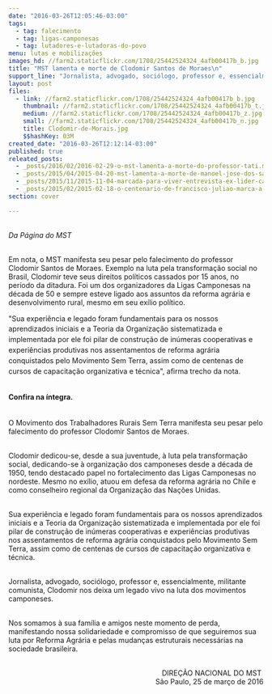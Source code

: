 ```yaml
---
date: "2016-03-26T12:05:46-03:00"
tags:
  - tag: falecimento
  - tag: ligas-camponesas
  - tag: lutadores-e-lutadoras-do-povo
menu: lutas e mobilizações
images_hd: //farm2.staticflickr.com/1708/25442524324_4afb00417b_b.jpg
title: "MST lamenta e morte de Clodomir Santos de Moraes\n"
support_line: "Jornalista, advogado, sociólogo, professor e, essencialmente, militante comunista, Clodomir nos deixa um legado vivo na luta dos movimentos camponeses. "
layout: post
files:
  - link: //farm2.staticflickr.com/1708/25442524324_4afb00417b_b.jpg
    thumbnail: //farm2.staticflickr.com/1708/25442524324_4afb00417b_t.jpg
    medium: //farm2.staticflickr.com/1708/25442524324_4afb00417b_z.jpg
    small: //farm2.staticflickr.com/1708/25442524324_4afb00417b_n.jpg
    title: Clodomir-de-Morais.jpg
    $$hashKey: 03M
created_date: "2016-03-26T12:12:14-03:00"
published: true
releated_posts:
  - _posts/2016/02/2016-02-29-o-mst-lamenta-a-morte-do-professor-tati.md
  - _posts/2015/04/2015-04-20-mst-lamenta-a-morte-de-manoel-jose-dos-santos.md
  - _posts/2015/11/2015-11-04-marcada-para-viver-entrevista-ex-lider-camponesa-elizabeth-teixeira.md
  - _posts/2015/02/2015-02-18-o-centenario-de-francisco-juliao-marca-a-vida-de-um-eterno-lutador-da-reforma-agraria.md
section: cover

---
```

<p><br />
<em>Da P&aacute;gina do MST&nbsp;</em></p>

<p><br />
Em nota, o MST manifesta seu pesar pelo falecimento do professor Clodomir Santos de Moraes. Exemplo na luta pela transforma&ccedil;&atilde;o social no Brasil, Clodomir teve seus direitos pol&iacute;ticos cassados por 15 anos, no per&iacute;odo da ditadura. Foi um dos organizadores da Ligas Camponesas na d&eacute;cada de 50 e sempre esteve ligado aos assuntos da reforma agr&aacute;ria e desenvolvimento rural, mesmo em seu ex&iacute;lio pol&iacute;tico.&nbsp;</p>

<p><span style="line-height: 20.8px;">&quot;Sua experi&ecirc;ncia e legado foram fundamentais para os nossos aprendizados iniciais e a Teoria da Organiza&ccedil;&atilde;o sistematizada e implementada por ele foi pilar de constru&ccedil;&atilde;o de in&uacute;meras cooperativas e experi&ecirc;ncias produtivas nos assentamentos de reforma agr&aacute;ria conquistados pelo Movimento Sem Terra, assim como de centenas de cursos de capacita&ccedil;&atilde;o organizativa e t&eacute;cnica&quot;, afirma trecho da nota.</span></p>

<p><br />
<strong><span style="line-height: 20.8px;">Confira na &iacute;ntegra.&nbsp;</span></strong></p>

<p><br />
O Movimento dos Trabalhadores Rurais Sem Terra manifesta seu pesar pelo falecimento do professor Clodomir Santos de Moraes.</p>

<p><br />
Clodomir dedicou-se, desde a sua juventude, &agrave; luta pela transforma&ccedil;&atilde;o social, dedicando-se &agrave; organiza&ccedil;&atilde;o dos camponeses desde a d&eacute;cada de 1950, tendo destacado papel no fortalecimento das Ligas Camponesas no nordeste. Mesmo no ex&iacute;lio, atuou em defesa da reforma agr&aacute;ria no Chile e como conselheiro regional da Organiza&ccedil;&atilde;o das Na&ccedil;&otilde;es Unidas.</p>

<p><br />
Sua experi&ecirc;ncia e legado foram fundamentais para os nossos aprendizados iniciais e a Teoria da Organiza&ccedil;&atilde;o sistematizada e implementada por ele foi pilar de constru&ccedil;&atilde;o de in&uacute;meras cooperativas e experi&ecirc;ncias produtivas nos assentamentos de reforma agr&aacute;ria conquistados pelo Movimento Sem Terra, assim como de centenas de cursos de capacita&ccedil;&atilde;o organizativa e t&eacute;cnica.</p>

<p><br />
Jornalista, advogado, soci&oacute;logo, professor e, essencialmente, militante comunista, Clodomir nos deixa um legado vivo na luta dos movimentos camponeses.</p>

<p><br />
Nos somamos &agrave; sua fam&iacute;lia e amigos neste momento de perda, manifestando nossa solidariedade e compromisso de que seguiremos sua luta por Reforma Agr&aacute;ria e pelas mudan&ccedil;as estruturais necess&aacute;rias na sociedade brasileira.</p>

<p style="text-align: right;"><br />
DIRE&Ccedil;&Atilde;O NACIONAL DO MST&nbsp;<br />
S&atilde;o Paulo, 25 de mar&ccedil;o de 2016</p>
